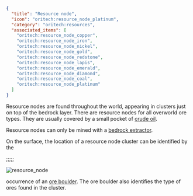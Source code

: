 ```json
{
  "title": "Resource node",
  "icon": "oritech:resource_node_platinum",
  "category": "oritech:resources",
  "associated_items": [
    "oritech:resource_node_copper",
    "oritech:resource_node_iron",
    "oritech:resource_node_nickel",
    "oritech:resource_node_gold",
    "oritech:resource_node_redstone",
    "oritech:resource_node_lapis",
    "oritech:resource_node_emerald",
    "oritech:resource_node_diamond",
    "oritech:resource_node_coal",
    "oritech:resource_node_platinum"
  ]
}
```

Resource nodes are found throughout the world, appearing in clusters just on top of the bedrock layer. There are resource nodes for all overworld ore types. They are usually covered by a small pocket of [crude oil](^oritech:resources/crude_oil).

Resource nodes can only be mined with a [bedrock extractor](^oritech:interaction/deepdrill).

On the surface, the location of a resource node cluster can be identified by the

;;;;;

![resource_node](oritech:textures/book/resource_node.png,fit)

occurrence of an [ore boulder](^oritech:resources/ore_boulder). The ore boulder also identifies the type of ores found in the cluster.
